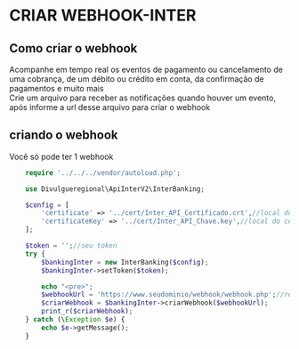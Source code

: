 # CRIAR WEBHOOK-INTER

## Como criar o webhook
Acompanhe em tempo real os eventos de pagamento ou cancelamento de uma cobrança, de um débito ou crédito em conta, da confirmação de pagamentos e muito mais<br>
Crie um arquivo para receber as notificações quando houver um evento, após informe a url desse arquivo para criar o webhook

## criando o webhook
Você só pode ter 1 webhook

```php
    require '../../../vendor/autoload.php';

    use Divulgueregional\ApiInterV2\InterBanking;

    $config = [
        'certificate' => '../cert/Inter_API_Certificado.crt',//local do certificado crt
        'certificateKey' => '../cert/Inter_API_Chave.key',//local do certificado key
    ];

    $token = '';//seu token
    try {
        $bankingInter = new InterBanking($config);
        $bankingInter->setToken($token);

        echo "<pre>";
        $webhookUrl = 'https://www.seudominio/webhook/webhook.php';//recebe as notificações
        $criarWebhook = $bankingInter->criarWebhook($webhookUrl);
        print_r($criarWebhook);
    } catch (\Exception $e) {
        echo $e->getMessage();
    }
```